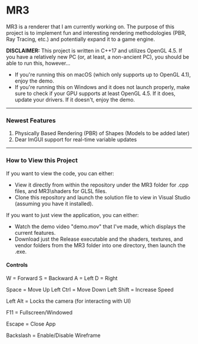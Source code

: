 # MR3
MR3 is a renderer that I am currently working on. The purpose of this project is to implement fun and interesting rendering methodologies (PBR, Ray Tracing, etc.) and potentially expand it to a game engine.

__DISCLAIMER:__ This project is written in C++17 and utilizes OpenGL 4.5. If you have a relatively new PC (or, at least, a non-ancient PC), you should be able to run this, however...
* If you're running this on macOS (which only supports up to OpenGL 4.1), enjoy the demo. 
* If you're running this on Windows and it does not launch properly, make sure to check if your GPU supports at least OpenGL 4.5. If it does, update your drivers. If it doesn't, enjoy the demo.

---

### Newest Features
1. Physically Based Rendering (PBR) of Shapes (Models to be added later)
2. Dear ImGUI support for real-time variable updates

---

### How to View this Project
If you want to view the code, you can either:
* View it directly from within the repository under the MR3 folder for .cpp files, and MR3\shaders for GLSL files.
* Clone this repository and launch the solution file to view in Visual Studio (assuming you have it installed).

If you want to just view the application, you can either:
* Watch the demo video "demo.mov" that I've made, which displays the current features.
* Download just the Release executable and the shaders, textures, and vendor folders from the MR3 folder into one directory, then launch the .exe.

#### Controls
W = Forward        S = Backward        A = Left        D = Right       

Space = Move Up        Left Ctrl = Move Down        Left Shift = Increase Speed

Left Alt = Locks the camera (for interacting with UI)

F11 = Fullscreen/Windowed

Escape = Close App

Backslash = Enable/Disable Wireframe